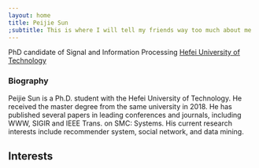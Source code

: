 ```yaml
---
layout: home
title: Peijie Sun
;subtitle: This is where I will tell my friends way too much about me
---
```

PhD candidate of Signal and Information Processing
[Hefei University of Technology](http://www.hfut.edu.cn)

### Biography
Peijie Sun is a Ph.D. student with the Hefei University of Technology. He received the master degree from the same university in 2018. He has published several papers in leading conferences and journals, including WWW, SIGIR and IEEE Trans. on SMC: Systems. His current research interests include recommender system, social network, and data mining.

## Interests
